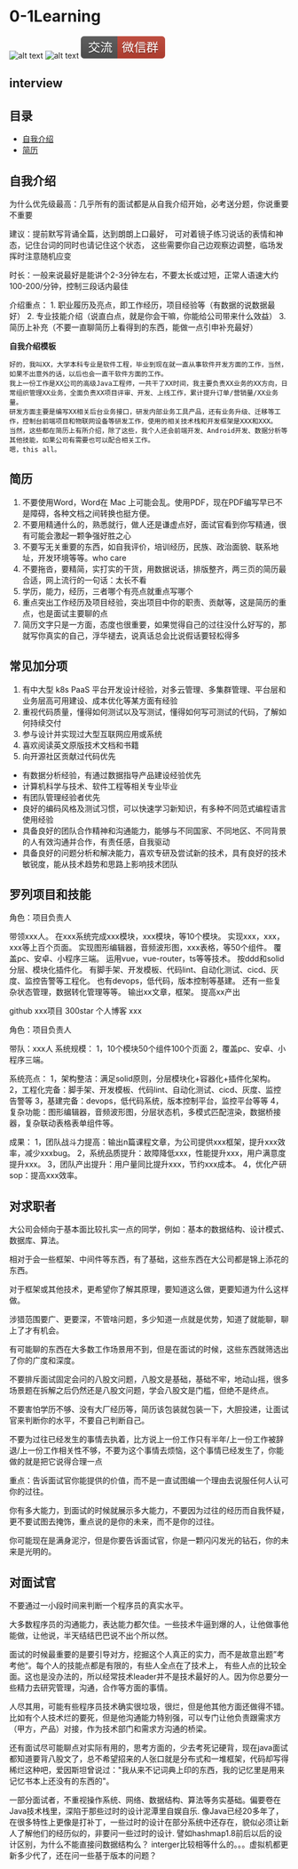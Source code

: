 # 0-1Learning

![alt text](../static/common/svg/luoxiaosheng.svg "公众号")
![alt text](../static/common/svg/luoxiaosheng_learning.svg "学习")
![alt text](../static/common/svg/luoxiaosheng_wechat.svg "微信")


## interview

## 目录
- [自我介绍](#自我介绍)
- [简历](#简历)

## 自我介绍
为什么优先级最高：几乎所有的面试都是从自我介绍开始，必考送分题，你说重要不重要

建议：提前默写背诵全篇，达到朗朗上口最好， 可对着镜子练习说话的表情和神态，记住台词的同时也请记住这个状态， 这些需要你自己边观察边调整，临场发挥时注意随机应变

时长：一般来说最好是能讲个2-3分钟左右，不要太长或过短，正常人语速大约100-200/分钟，控制三段话内最佳

介绍重点：
    1. 职业履历及亮点，即工作经历，项目经验等（有数据的说数据最好）
    2. 专业技能介绍（说直白点，就是你会干嘛，你能给公司带来什么效益）
    3. 简历上补充（不要一直聊简历上看得到的东西，能做一点引申补充最好）

**自我介绍模板**
~~~~
好的，我叫XX，大学本科专业是软件工程，毕业到现在就一直从事软件开发方面的工作，当然，如果不出意外的话，以后也会一直干软件方面的工作。
我上一份工作是XX公司的高级Java工程师，一共干了XX时间，我主要负责XX业务的XX方向，日常组织管理XX业务，全面负责XX项目评审、开发、上线工作，累计提升订单/营销量/XX业务量。
研发方面主要是编写XX相关后台业务接口，研发内部业务工具产品，还有业务升级、迁移等工作，控制台前端项目和物联网设备等研发工作，使用的相关技术栈和开发框架是XXX和XXX。
当然，这些都在简历上有所介绍，除了这些，我个人还会前端开发、Android开发、数据分析等其他技能，如果公司有需要也可以配合相关工作。
嗯，this all。
~~~~

## 简历
1. 不要使用Word，Word在 Mac 上可能会乱。使用PDF，现在PDF编写早已不是障碍，各种文档之间转换也挺方便。
2. 不要用精通什么的，熟悉就行，做人还是谦虚点好，面试官看到你写精通，很有可能会激起一颗争强好胜之心
3. 不要写无关重要的东西，如自我评价，培训经历，民族、政治面貌、联系地址，开发环境等等。who care
4. 不要拖沓，要精简，实打实的干货，用数据说话，排版整齐，两三页的简历最合适，网上流行的一句话：太长不看
5. 学历，能力，经历，三者哪个有亮点就重点写哪个
6. 重点突出工作经历及项目经验，突出项目中你的职责、贡献等，这是简历的重点，也是面试主要聊的点
7. 简历文字只是一方面，态度也很重要，如果觉得自己的过往没什么好写的，那就写你真实的自己，浮华褪去，说真话总会比说假话要轻松得多

## 常见加分项
1. 有中大型 k8s PaaS 平台开发设计经验，对多云管理、多集群管理、平台层和业务层高可用建设、成本优化等某方面有经验
2. 重视代码质量，懂得如何测试以及写测试，懂得如何写可测试的代码，了解如何持续交付
5. 参与设计并实现过大型互联网应用或系统
6. 喜欢阅读英文原版技术文档和书籍
7. 向开源社区贡献过代码优先
- 有数据分析经验，有通过数据指导产品建设经验优先
- 计算机科学与技术、软件工程等相关专业毕业
- 有团队管理经验者优先
- 良好的编码风格及测试习惯，可以快速学习新知识，有多种不同范式编程语言使用经验
- 具备良好的团队合作精神和沟通能力，能够与不同国家、不同地区、不同背景的人有效沟通并合作，有责任感，自我驱动
- 具备良好的问题分析和解决能力，喜欢专研及尝试新的技术，具有良好的技术敏锐度，能从技术趋势和思路上影响技术团队

## 罗列项目和技能
角色：项目负责人

带领xxx人。
在xxx系统完成xxx模块，xxx模块，等10个模块。
实现xxx，xxx，xxx等上百个页面。
实现图形编辑器，音频波形图，xxx表格，等50个组件。
覆盖pc、安卓、小程序三端。
运用vue，vue-router，ts等等技术。
按ddd和solid分层、模块化插件化。
有脚手架、开发模板、代码lint、自动化测试、cicd、灰度、监控告警等工程化。
也有devops，低代码，版本控制等基建。
还有一些复杂状态管理，数据转化管理等等。
输出xx文章，框架。
提高xx产出

github xxx项目 300star
个人博客 xxx


角色：项目负责人

带队：xxx人
系统规模：
1，10个模块50个组件100个页面
2，覆盖pc、安卓、小程序三端。

系统亮点：
1，架构整洁：满足solid原则，分层模块化+容器化+插件化架构。
2，工程化完备：脚手架、开发模板、代码lint、自动化测试、cicd、灰度、监控告警等
3，基建完备：devops，低代码系统，版本控制平台，监控平台等等
4，复杂功能：图形编辑器，音频波形图，分层状态机，多模式匹配渲染，数据桥接器，复杂联动表格表单组件等。

成果：
1，团队战斗力提高：输出n篇课程文章，为公司提供xxx框架，提升xxx效率，减少xxxbug。
2，系统品质提升：故障降低xxx，性能提升xxx，用户满意度提升xxx。
3，团队产出提升：用户量同比提升xxx，节约xxx成本。
4，优化产研sop：提高xxx效率。

## 对求职者
大公司会倾向于基本面比较扎实一点的同学，例如：基本的数据结构、设计模式、数据库、算法。

相对于会一些框架、中间件等东西，有了基础，这些东西在大公司都是锦上添花的东西。

对于框架或其他技术，更希望你了解其原理，要知道这么做，更要知道为什么这样做。

涉猎范围要广、更要深，不管啥问题，多少知道一点就是优势，知道了就能聊，聊上了才有机会。

有可能聊的东西在大多数工作场景用不到，但是在面试的时候，这些东西就筛选出了你的广度和深度。

不要排斥面试固定会问的八股文问题，八股文是基础，基础不牢，地动山摇，很多场景题在拆解之后仍然还是八股文问题，学会八股文是门槛，但绝不是终点。

不要害怕学历不够、没有大厂经历等，简历该包装就包装一下，大胆投递，让面试官来判断你的水平，不要自己判断自己。

不要为过往已经发生的事情去执着，比方说上一份工作只有半年/上一份工作被辞退/上一份工作相关性不够，不要为这个事情去烦恼，这个事情已经发生了，你能做的就是把它说得合理一点

重点：告诉面试官你能提供的价值，而不是一直试图编一个理由去说服任何人认可你的过往。

你有多大能力，到面试的时候就展示多大能力，不要因为过往的经历而自我怀疑，更不要试图去掩饰，重点说的是你的未来，而不是你的过往。

你可能现在是满身泥泞，但是你要告诉面试官，你是一颗闪闪发光的钻石，你的未来是光明的。

## 对面试官
不要通过一小段时间来判断一个程序员的真实水平。

大多数程序员的沟通能力，表达能力都欠佳。一些技术牛逼到爆的人，让他做事他能做，让他说，半天结结巴巴说不出个所以然。

面试的时候最重要的是要引导对方，挖掘这个人真正的实力，而不是故意出题”考考他“。每个人的技能点都是有限的，有些人全点在了技术上， 有些人点的比较全面。这也是没办法的，所以经常技术leader并不是技术最好的人。因为你总要分一些精力去研究管理，沟通，合作等方面的事情。

人尽其用，可能有些程序员技术确实很垃圾，很烂，但是他其他方面还做得不错。 比如有个人技术烂的要死，但是他沟通能力特别强，可以专门让他负责跟需求方（甲方，产品）对接，作为技术部门和需求方沟通的桥梁。

还有面试尽可能聊点对实际有用的，思考方面的，少去考死记硬背，现在java面试都知道要背八股文了，总不希望招来的人张口就是分布式和一堆框架，代码却写得稀烂这种吧，爱因斯坦曾说过："我从来不记词典上印的东西，我的记忆里是用来记忆书本上还没有的东西的"。

一部分面试者，不重视操作系统、网络、数据结构、算法等务实基础。偏要卷在Java技术栈里，深陷于那些过时的设计泥潭里自娱自乐. 像Java已经20多年了，在很多特性上更像是打补丁，一些过时的设计在部分系统中还存在，貌似必须让新人了解他们的经历似的，非要问一些过时的设计. 譬如hashmap1.8前后以后的设计区别，为什么不能直接问数据结构么？ interger比较相等什么的。。。虚拟机都更新多少代了，还在问一些基于版本的问题？


